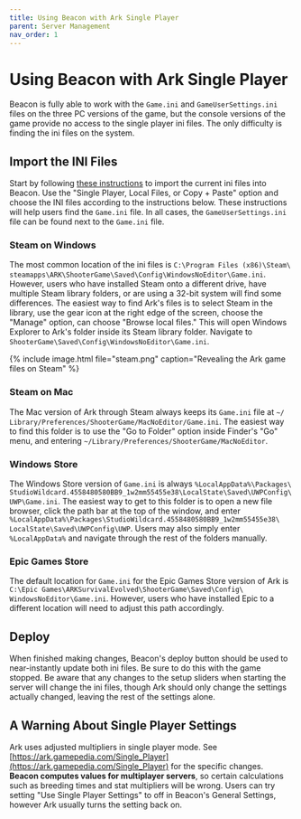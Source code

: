 ```yaml
---
title: Using Beacon with Ark Single Player
parent: Server Management
nav_order: 1
---
```

# Using Beacon with Ark Single Player
Beacon is fully able to work with the `Game.ini` and `GameUserSettings.ini` files on the three PC versions of the game, but the console versions of the game provide no access to the single player ini files. The only difficulty is finding the ini files on the system.

## Import the INI Files
Start by following [these instructions](importing.markdown) to import the current ini files into Beacon. Use the "Single Player, Local Files, or Copy + Paste" option and choose the INI files according to the instructions below.
These instructions will help users find the `Game.ini` file. In all cases, the `GameUserSettings.ini` file can be found next to the `Game.ini` file.

### Steam on Windows
The most common location of the ini files is `C:\​Program Files (x86)\​Steam\​steamapps\​ARK\​ShooterGame\​Saved\​Config\​WindowsNoEditor\​Game.ini`. However, users who have installed Steam onto a different drive, have multiple Steam library folders, or are using a 32-bit system will find some differences. The easiest way to find Ark's files is to select Steam in the library, use the gear icon at the right edge of the screen, choose the "Manage" option, can choose "Browse local files." This will open Windows Explorer to Ark's folder inside its Steam library folder. Navigate to `ShooterGame\​Saved\​Config\​WindowsNoEditor\​Game.ini`.

{% include image.html file="steam.png" caption="Revealing the Ark game files on Steam" %}

### Steam on Mac
The Mac version of Ark through Steam always keeps its `Game.ini` file at `~/​Library/​Preferences/​ShooterGame/​MacNoEditor/​Game.ini`. The easiest way to find this folder is to use the "Go to Folder" option inside Finder's "Go" menu, and entering `~/​Library/​Preferences/​ShooterGame/​MacNoEditor`.

### Windows Store
The Windows Store version of `Game.ini` is always `%LocalAppData%\​Packages\​StudioWildcard.4558480580BB9_1w2mm55455e38\​LocalState\​Saved\​UWPConfig\​UWP\​Game.ini`. The easiest way to get to this folder is to open a new file browser, click the path bar at the top of the window, and enter `%LocalAppData%\​Packages\​StudioWildcard.4558480580BB9_1w2mm55455e38\​LocalState\​Saved\​UWPConfig\​UWP`. Users may also simply enter `%LocalAppData%` and navigate through the rest of the folders manually.

### Epic Games Store
The default location for `Game.ini` for the Epic Games Store version of Ark is `C:\​Epic Games\​ARKSurvivalEvolved\​ShooterGame\​Saved\​Config\​WindowsNoEditor\​Game.ini`. However, users who have installed Epic to a different location will need to adjust this path accordingly.

## Deploy
When finished making changes, Beacon's deploy button should be used to near-instantly update both ini files. Be sure to do this with the game stopped. Be aware that any changes to the setup sliders when starting the server will change the ini files, though Ark should only change the settings actually changed, leaving the rest of the settings alone.

## A Warning About Single Player Settings
Ark uses adjusted multipliers in single player mode. See [https://ark.gamepedia.com/Single_Player](https://ark.gamepedia.com/Single_Player) for the specific changes. **Beacon computes values for multiplayer servers**, so certain calculations such as breeding times and stat multipliers will be wrong. Users can try setting "Use Single Player Settings" to off in Beacon's General Settings, however Ark usually turns the setting back on.
